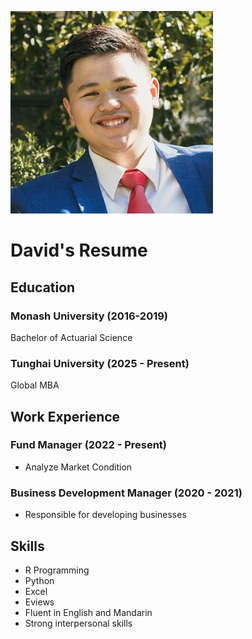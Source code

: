 ![Image Alt Text](https://github.com/DavidDavid17/DSGM/blob/main/David.png?raw=true) 

# **David's Resume**


## Education

### **Monash University**   (2016-2019)

Bachelor of Actuarial Science

### **Tunghai University** (2025 - Present)

Global MBA

## Work Experience

### Fund Manager (2022 - Present)

* Analyze Market Condition

### Business Development Manager (2020 - 2021)

*  Responsible for developing businesses

## Skills

* R Programming
* Python
* Excel
* Eviews
* Fluent in English and Mandarin
* Strong interpersonal skills
